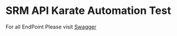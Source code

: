 # SRM API Karate Automation Test

For all EndPoint Please visit [Swagger](https://srmapi.azurewebsites.net/swagger/index.html) 